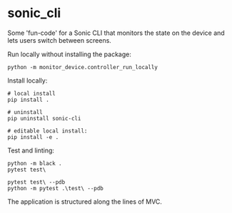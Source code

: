 # sonic_cli

Some 'fun-code' for a Sonic CLI that monitors the state on the device and lets users switch between screens. 

Run locally without installing the package:


```
python -m monitor_device.controller_run_locally
```

Install locally:
```
# local install
pip install . 

# uninstall
pip uninstall sonic-cli

# editable local install:
pip install -e .
```

Test and linting:
```
python -m black .
pytest test\

pytest test\ --pdb
python -m pytest .\test\ --pdb
```

The application is structured along the lines of MVC.

